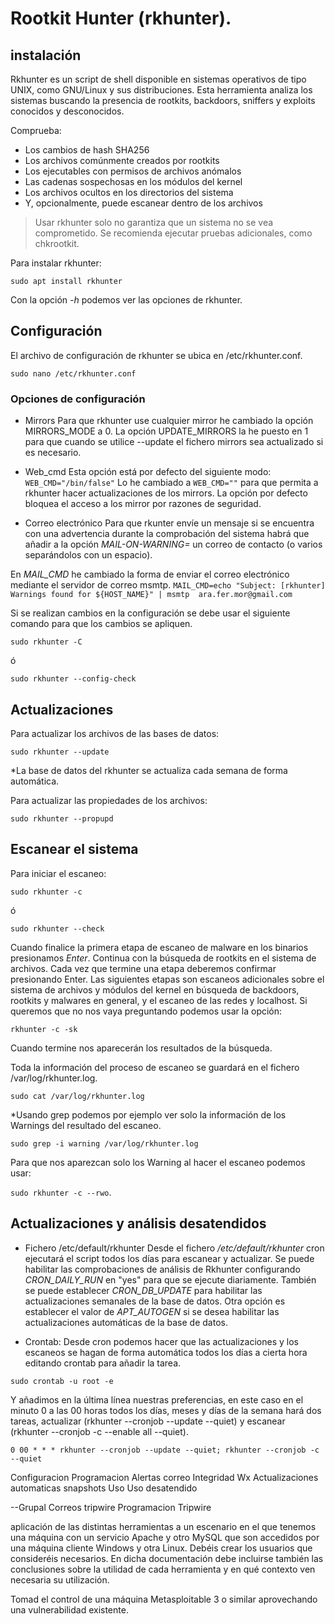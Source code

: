 # Rootkit Hunter (rkhunter).

## instalación

Rkhunter es un script de shell disponible en sistemas operativos de tipo UNIX, como GNU/Linux y sus distribuciones. Esta herramienta analiza los sistemas buscando la presencia de rootkits, backdoors, sniffers y exploits conocidos y desconocidos.

Comprueba:

- Los cambios de hash SHA256
- Los archivos comúnmente creados por rootkits
- Los ejecutables con permisos de archivos anómalos
- Las cadenas sospechosas en los módulos del kernel
- Los archivos ocultos en los directorios del sistema
- Y, opcionalmente, puede escanear dentro de los archivos

> Usar rkhunter solo no garantiza que un sistema no se vea comprometido. Se recomienda ejecutar pruebas adicionales, como chkrootkit.

Para instalar rkhunter:

`sudo apt install rkhunter`

Con la opción *-h* podemos ver las opciones de rkhunter.




## Configuración

El archivo de configuración de rkhunter se ubica en /etc/rkhunter.conf.

`sudo nano /etc/rkhunter.conf`

### Opciones de configuración

- Mirrors
Para que rkhunter use cualquier mirror he cambiado la opción MIRRORS_MODE a 0.
La opción UPDATE_MIRRORS la he puesto en 1 para que cuando se utilice --update el fichero mirrors sea actualizado si es necesario.

- Web_cmd
Esta opción está por defecto del siguiente modo: `WEB_CMD="/bin/false"`
Lo he cambiado a `WEB_CMD=""` para que permita a rkhunter hacer actualizaciones de los mirrors. La opción por defecto bloquea el acceso a los mirror por razones de seguridad.

- Correo electrónico
Para que rkunter envíe un mensaje si se encuentra con una advertencia durante la comprobación del sistema habrá que añadir a la opción *MAIL-ON-WARNING=* un correo de contacto (o varios separándolos con un espacio).

En *MAIL_CMD* he cambiado la forma de enviar el correo electrónico mediante el servidor de correo msmtp.
`MAIL_CMD=echo "Subject: [rkhunter] Warnings found for ${HOST_NAME}" | msmtp  ara.fer.mor@gmail.com`


Si se realizan cambios en la configuración se debe usar el siguiente comando para que los cambios se apliquen.

`sudo rkhunter -C`

ó

`sudo rkhunter --config-check`




## Actualizaciones

Para actualizar los archivos de las bases de datos:

`sudo rkhunter --update`

*La base de datos del rkhunter se actualiza cada semana de forma automática.

Para actualizar las propiedades de los archivos:

`sudo rkhunter --propupd`





## Escanear el sistema

Para iniciar el escaneo:

`sudo rkhunter -c`

ó

`sudo rkhunter --check`

Cuando finalice la primera etapa de escaneo de malware en los binarios presionamos *Enter*. Continua con la búsqueda de rootkits en el sistema de archivos. Cada vez que termine una etapa deberemos confirmar presionando Enter. Las siguientes etapas son escaneos adicionales sobre el sistema de archivos y módulos del kernel en búsqueda de backdoors, rootkits y malwares en general, y el escaneo de las redes y localhost.
Si queremos que no nos vaya preguntando podemos usar la opción:

`rkhunter -c -sk`

Cuando termine nos aparecerán los resultados de la búsqueda.

Toda la información del proceso de escaneo se guardará en el fichero /var/log/rkhunter.log.

`sudo cat /var/log/rkhunter.log`

*Usando grep podemos por ejemplo ver solo la información de los Warnings del resultado del escaneo.

`sudo grep -i warning /var/log/rkhunter.log`

Para que nos aparezcan solo los Warning al hacer el escaneo podemos usar:

`sudo rkhunter -c --rwo`.



## Actualizaciones y análisis desatendidos

- Fichero /etc/default/rkhunter
Desde el fichero */etc/default/rkhunter* cron ejecutará el script todos los días para escanear y actualizar.
Se puede habilitar las comprobaciones de análisis de Rkhunter configurando *CRON_DAILY_RUN* en "yes" para que se ejecute diariamente.
También se puede establecer *CRON_DB_UPDATE* para habilitar las actualizaciones semanales de la base de datos.
Otra opción es establecer el valor de *APT_AUTOGEN* si se desea habilitar las actualizaciones automáticas de la base de datos.

- Crontab:
Desde cron podemos hacer que las actualizaciones y los escaneos se hagan de forma automática todos los días a cierta hora editando crontab para añadir la tarea.

`sudo crontab -u root -e`

Y añadimos en la última línea nuestras preferencias, en este caso en el minuto 0 a las 00 horas todos los días, meses y días de la semana hará dos tareas, actualizar (rkhunter --cronjob --update --quiet) y escanear (rkhunter --cronjob -c --enable all --quiet).

`0 00 * * * rkhunter --cronjob --update --quiet; rkhunter --cronjob -c --quiet`









Configuracion
Programacion
Alertas correo
Integridad Wx
Actualizaciones automaticas
snapshots
Uso
Uso desatendido


--Grupal
Correos tripwire
Programacion Tripwire

aplicación de las distintas herramientas a un escenario en el que tenemos una máquina con un servicio Apache y otro MySQL que son accedidos por una máquina cliente Windows y otra Linux. Debéis crear los usuarios que consideréis necesarios. En dicha documentación debe incluirse también las conclusiones sobre la utilidad de cada herramienta y en qué contexto ven necesaria su utilización.


Tomad el control de una máquina Metasploitable 3 o similar aprovechando una vulnerabilidad existente.
